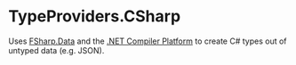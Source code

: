 # TypeProviders.CSharp
Uses [FSharp.Data](http://fsharp.github.io/FSharp.Data/) and the [.NET Compiler Platform](https://github.com/dotnet/roslyn) to create C# types out of untyped data (e.g. JSON).
